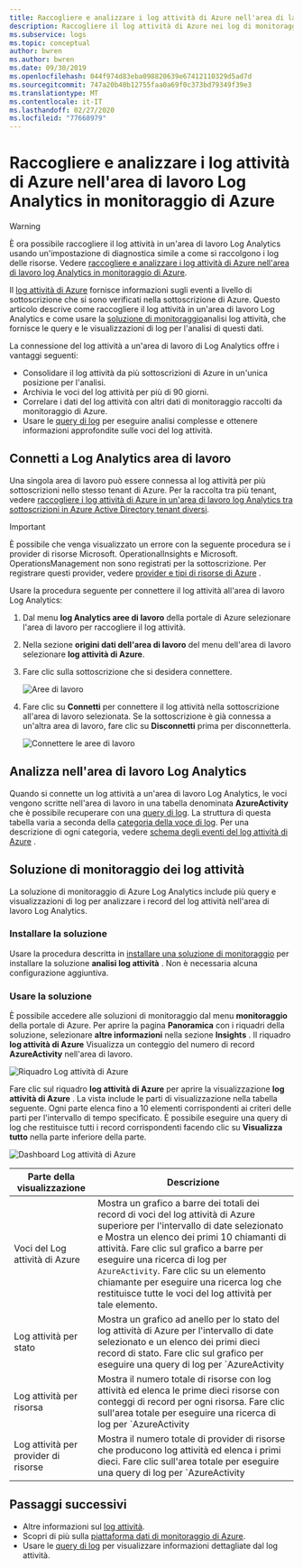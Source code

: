 ```yaml
---
title: Raccogliere e analizzare i log attività di Azure nell'area di lavoro Log Analytics | Microsoft Docs
description: Raccogliere il log attività di Azure nei log di monitoraggio di Azure e usare la soluzione di monitoraggio per analizzare e cercare il log attività di Azure in tutte le sottoscrizioni di Azure.
ms.subservice: logs
ms.topic: conceptual
author: bwren
ms.author: bwren
ms.date: 09/30/2019
ms.openlocfilehash: 044f974d83eba098820639e67412110329d5ad7d
ms.sourcegitcommit: 747a20b40b12755faa0a69f0c373bd79349f39e3
ms.translationtype: MT
ms.contentlocale: it-IT
ms.lasthandoff: 02/27/2020
ms.locfileid: "77668979"
---
```

# <a name="collect-and-analyze-azure-activity-logs-in-log-analytics-workspace-in-azure-monitor"></a>Raccogliere e analizzare i log attività di Azure nell'area di lavoro Log Analytics in monitoraggio di Azure

> [!WARNING]
> È ora possibile raccogliere il log attività in un'area di lavoro Log Analytics usando un'impostazione di diagnostica simile a come si raccolgono i log delle risorse. Vedere [raccogliere e analizzare i log attività di Azure nell'area di lavoro log Analytics in monitoraggio di Azure](diagnostic-settings-legacy.md).

Il [log attività di Azure](platform-logs-overview.md) fornisce informazioni sugli eventi a livello di sottoscrizione che si sono verificati nella sottoscrizione di Azure. Questo articolo descrive come raccogliere il log attività in un'area di lavoro Log Analytics e come usare la [soluzione di monitoraggio](../insights/solutions.md)analisi log attività, che fornisce le query e le visualizzazioni di log per l'analisi di questi dati. 

La connessione del log attività a un'area di lavoro di Log Analytics offre i vantaggi seguenti:

- Consolidare il log attività da più sottoscrizioni di Azure in un'unica posizione per l'analisi.
- Archivia le voci del log attività per più di 90 giorni.
- Correlare i dati del log attività con altri dati di monitoraggio raccolti da monitoraggio di Azure.
- Usare le [query di log](../log-query/log-query-overview.md) per eseguire analisi complesse e ottenere informazioni approfondite sulle voci del log attività.

## <a name="connect-to-log-analytics-workspace"></a>Connetti a Log Analytics area di lavoro
Una singola area di lavoro può essere connessa al log attività per più sottoscrizioni nello stesso tenant di Azure. Per la raccolta tra più tenant, vedere [raccogliere i log attività di Azure in un'area di lavoro log Analytics tra sottoscrizioni in Azure Active Directory tenant diversi](activity-log-collect-tenants.md).

> [!IMPORTANT]
> È possibile che venga visualizzato un errore con la seguente procedura se i provider di risorse Microsoft. OperationalInsights e Microsoft. OperationsManagement non sono registrati per la sottoscrizione. Per registrare questi provider, vedere [provider e tipi di risorse di Azure](../../azure-resource-manager/management/resource-providers-and-types.md) .

Usare la procedura seguente per connettere il log attività all'area di lavoro Log Analytics:

1. Dal menu **log Analytics aree di lavoro** della portale di Azure selezionare l'area di lavoro per raccogliere il log attività.
1. Nella sezione **origini dati dell'area di lavoro** del menu dell'area di lavoro selezionare **log attività di Azure**.
1. Fare clic sulla sottoscrizione che si desidera connettere.

    ![Aree di lavoro](media/activity-log-export/workspaces.png)

1. Fare clic su **Connetti** per connettere il log attività nella sottoscrizione all'area di lavoro selezionata. Se la sottoscrizione è già connessa a un'altra area di lavoro, fare clic su **Disconnetti** prima per disconnetterla.

    ![Connettere le aree di lavoro](media/activity-log-export/connect-workspace.png)

## <a name="analyze-in-log-analytics-workspace"></a>Analizza nell'area di lavoro Log Analytics
Quando si connette un log attività a un'area di lavoro Log Analytics, le voci vengono scritte nell'area di lavoro in una tabella denominata **AzureActivity** che è possibile recuperare con una [query di log](../log-query/log-query-overview.md). La struttura di questa tabella varia a seconda della [categoria della voce di log](activity-log-view.md#categories-in-the-activity-log). Per una descrizione di ogni categoria, vedere [schema degli eventi del log attività di Azure](activity-log-schema.md) .

## <a name="activity-logs-analytics-monitoring-solution"></a>Soluzione di monitoraggio dei log attività
La soluzione di monitoraggio di Azure Log Analytics include più query e visualizzazioni di log per analizzare i record del log attività nell'area di lavoro Log Analytics.

### <a name="install-the-solution"></a>Installare la soluzione
Usare la procedura descritta in [installare una soluzione di monitoraggio](../insights/solutions.md#install-a-monitoring-solution) per installare la soluzione **analisi log attività** . Non è necessaria alcuna configurazione aggiuntiva.

### <a name="use-the-solution"></a>Usare la soluzione
È possibile accedere alle soluzioni di monitoraggio dal menu **monitoraggio** della portale di Azure. Per aprire la pagina **Panoramica** con i riquadri della soluzione, selezionare **altre informazioni** nella sezione **Insights** . Il riquadro **log attività di Azure** Visualizza un conteggio del numero di record **AzureActivity** nell'area di lavoro.

![Riquadro Log attività di Azure](media/collect-activity-logs/azure-activity-logs-tile.png)


Fare clic sul riquadro **log attività di Azure** per aprire la visualizzazione **log attività di Azure** . La vista include le parti di visualizzazione nella tabella seguente. Ogni parte elenca fino a 10 elementi corrispondenti ai criteri delle parti per l'intervallo di tempo specificato. È possibile eseguire una query di log che restituisce tutti i record corrispondenti facendo clic su **Visualizza tutto** nella parte inferiore della parte.

![Dashboard Log attività di Azure](media/collect-activity-logs/activity-log-dash.png)

| Parte della visualizzazione | Descrizione |
| --- | --- |
| Voci del Log attività di Azure | Mostra un grafico a barre dei totali dei record di voci del log attività di Azure superiore per l'intervallo di date selezionato e Mostra un elenco dei primi 10 chiamanti di attività. Fare clic sul grafico a barre per eseguire una ricerca di log per `AzureActivity`. Fare clic su un elemento chiamante per eseguire una ricerca log che restituisce tutte le voci del log attività per tale elemento. |
| Log attività per stato | Mostra un grafico ad anello per lo stato del log attività di Azure per l'intervallo di date selezionato e un elenco dei primi dieci record di stato. Fare clic sul grafico per eseguire una query di log per `AzureActivity | summarize AggregatedValue = count() by ActivityStatus`. Fare clic su un elemento di stato per eseguire una ricerca log che restituisce tutte le voci del log attività per il record di stato. |
| Log attività per risorsa | Mostra il numero totale di risorse con log attività ed elenca le prime dieci risorse con conteggi di record per ogni risorsa. Fare clic sull'area totale per eseguire una ricerca di log per `AzureActivity | summarize AggregatedValue = count() by Resource`, che mostra tutte le risorse di Azure disponibili per la soluzione. Fare clic su una risorsa per eseguire una query di log che restituisce tutti i record di attività per tale risorsa. |
| Log attività per provider di risorse | Mostra il numero totale di provider di risorse che producono log attività ed elenca i primi dieci. Fare clic sull'area totale per eseguire una query di log per `AzureActivity | summarize AggregatedValue = count() by ResourceProvider`, che Mostra tutti i provider di risorse di Azure. Fare clic su un provider di risorse per eseguire una query di log che restituisce tutti i record di attività per il provider. |

## <a name="next-steps"></a>Passaggi successivi

- Altre informazioni sul [log attività](platform-logs-overview.md).
- Scopri di più sulla [piattaforma dati di monitoraggio di Azure](data-platform.md).
- Usare le [query di log](../log-query/log-query-overview.md) per visualizzare informazioni dettagliate dal log attività.
